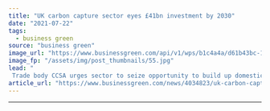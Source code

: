 ```yaml
---
title: "UK carbon capture sector eyes £41bn investment by 2030"
date: "2021-07-22"
tags: 
  - business green
source: "business green"
image_url: "https://www.businessgreen.com/api/v1/wps/b1c4a4a/d61b43bc-1853-449a-a9d2-2a2c8498bfdd/8/CCUS-1email-185x114.jpg"
image_fp: "/assets/img/post_thumbnails/55.jpg"
lead: "
 Trade body CCSA urges sector to seize opportunity to build up domestic supply chain in support of growing CCUS pipeline ..."
article_url: "https://www.businessgreen.com/news/4034823/uk-carbon-capture-sector-eyes-gbp41bn-investment-2030"
---
```


---
